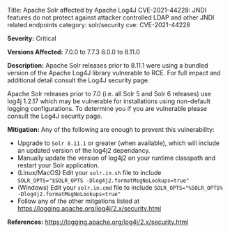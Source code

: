 Title: Apache Solr affected by Apache Log4J CVE-2021-44228: JNDI features do not protect against attacker controlled LDAP and other JNDI related endpoints
category: solr/security
cve: CVE-2021-44228

**Severity:**
Critical

**Versions Affected:**
7.0.0 to 7.7.3
8.0.0 to 8.11.0

**Description:**
Apache Solr releases prior to 8.11.1 were using a bundled version of the Apache Log4J library vulnerable to RCE. For full impact and additional detail consult the Log4J security page.

Apache Solr releases prior to 7.0 (i.e. all Solr 5 and Solr 6 releases) use log4j 1.2.17 which may be vulnerable for installations using non-default logging configurations. To determine you if you are vulnerable please consult the Log4J security page.

**Mitigation:**
Any of the following are enough to prevent this vulnerability:

* Upgrade to `Solr 8.11.1` or greater (when available), which will include an updated version of the log4j2 dependancy.
* Manually update the version of log4j2 on your runtime classpath and restart your Solr application.
* (Linux/MacOS) Edit your `solr.in.sh` file to include `SOLR_OPTS="$SOLR_OPTS -Dlog4j2.formatMsgNoLookups=true"`
* (Windows) Edit your `solr.in.cmd` file to include `SOLR_OPTS="%SOLR_OPTS% -Dlog4j2.formatMsgNoLookups=true"`
* Follow any of the other mitgations listed at https://logging.apache.org/log4j/2.x/security.html

**References:**
https://logging.apache.org/log4j/2.x/security.html
